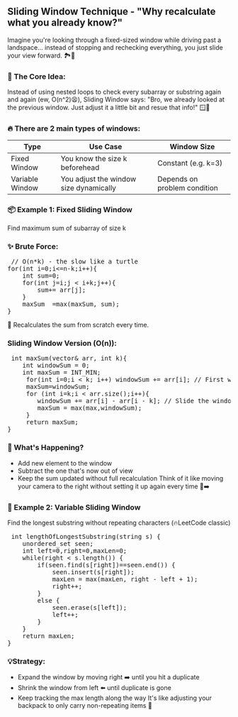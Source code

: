 ## Sliding Window Technique - "Why recalculate what you already know?"
Imagine you're looking through a fixed-sized window while driving past a landspace... instead of stopping and rechecking everything, you just slide your view forward. 🏞️🚗

### 🧠 The Core Idea:
Instead of using nested loops to check every subarray or substring again and again (ew, O(n^2)😫),
Sliding Window says:
    "Bro, we already looked at the previous window. Just adjust it a little bit and resue that info!" 🪟🧠

### 🔥 There are 2 main types of windows:
| Type | Use Case | Window Size |
| ---- | -------- | ----------- |
| Fixed Window | You know the size k beforehead | Constant (e.g. k=3) |
| Variable Window | You adjust the window size dynamically | Depends on problem condition |

### 📦 Example 1: Fixed Sliding Window
Find maximum sum of subarray of size k
### ✨ Brute Force:
<pre> // O(n*k) - the slow like a turtle
for(int i=0;i<=n-k;i++){
    int sum=0;
    for(int j=i;j < i+k;j++){
        sum+= arr[j];
    }
    maxSum  =max(maxSum, sum);
} </pre>
🤢 Recalculates the sum from scratch every time.

### Sliding Window Version (O(n)):
<pre> int maxSum(vector<int>& arr, int k){
    int windowSum = 0;
    int maxSum = INT_MIN;
     for(int i=0;i < k; i++) windowSum += arr[i]; // First window
     maxSum=windowSum;
     for (int i=k;i < arr.size();i++){
        windowSum += arr[i] - arr[i - k]; // Slide the window
        maxSum = max(max,windowSum);
     }
     return maxSum;
} </pre>

### 🧙 What's Happening?
- Add new element to the window
- Subtract the one that's now out of view
- Keep the sum updated without full recalculation
Think of it like moving your camera to the right without setting it up again every time 🎥➡️

### 🧩 Example 2: Variable Sliding Window
Find the longest substring without repeating characters (🔥LeetCode classic)
<pre> int lengthOfLongestSubstring(string s) {
    unordered_set<char> seen;
    int left=0,right=0,maxLen=0;
    while(right < s.length()) {
        if(seen.find(s[right])==seen.end()) {
            seen.insert(s[right]);
            maxLen = max(maxLen, right - left + 1);
            right++;
        }
        else {
            seen.erase(s[left]);
            left++;
        }
    }
    return maxLen;
} </pre>

### 💡Strategy:
- Expand the window by moving right ➡️ until you hit a duplicate
- Shrink the window from left ⬅️ until duplicate is gone
- Keep tracking the max length along the way
It's like adjusting your backpack to only carry non-repeating items 🎒